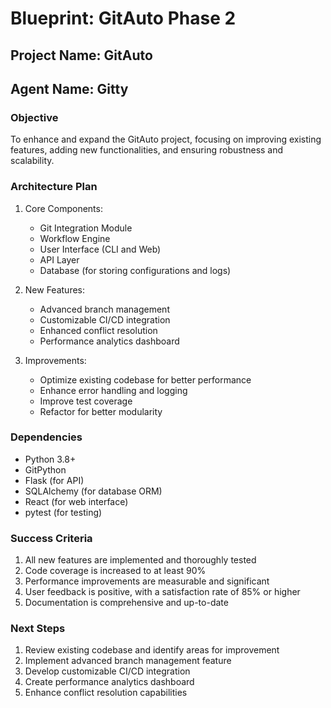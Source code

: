 # Blueprint: GitAuto Phase 2

## Project Name: GitAuto
## Agent Name: Gitty

### Objective
To enhance and expand the GitAuto project, focusing on improving existing features, adding new functionalities, and ensuring robustness and scalability.

### Architecture Plan
1. Core Components:
   - Git Integration Module
   - Workflow Engine
   - User Interface (CLI and Web)
   - API Layer
   - Database (for storing configurations and logs)

2. New Features:
   - Advanced branch management
   - Customizable CI/CD integration
   - Enhanced conflict resolution
   - Performance analytics dashboard

3. Improvements:
   - Optimize existing codebase for better performance
   - Enhance error handling and logging
   - Improve test coverage
   - Refactor for better modularity

### Dependencies
- Python 3.8+
- GitPython
- Flask (for API)
- SQLAlchemy (for database ORM)
- React (for web interface)
- pytest (for testing)

### Success Criteria
1. All new features are implemented and thoroughly tested
2. Code coverage is increased to at least 90%
3. Performance improvements are measurable and significant
4. User feedback is positive, with a satisfaction rate of 85% or higher
5. Documentation is comprehensive and up-to-date

### Next Steps
1. Review existing codebase and identify areas for improvement
2. Implement advanced branch management feature
3. Develop customizable CI/CD integration
4. Create performance analytics dashboard
5. Enhance conflict resolution capabilities
